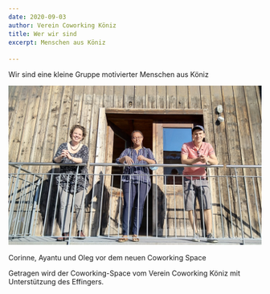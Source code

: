 ```yaml
---
date: 2020-09-03
author: Verein Coworking Köniz
title: Wer wir sind
excerpt: Menschen aus Köniz

---
```

Wir sind eine kleine Gruppe motivierter Menschen aus Köniz

![](/uploads/photos/img_20200902_180516_c.jpg)

Corinne, Ayantu und Oleg vor dem neuen Coworking Space

Getragen wird der Coworking-Space vom Verein Coworking Köniz mit Unterstützung des Effingers.
